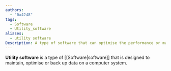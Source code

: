 ```yaml
---
authors:
  - "0x4248"
tags:
  - Software
  - Utility_software
aliases:
  - utility software
Description: A type of software that can optimise the performance or maintain a system.
---
```

**Utility software** is a type of [[Software|software]] that is designed to maintain, optimise or back up data on a computer system.